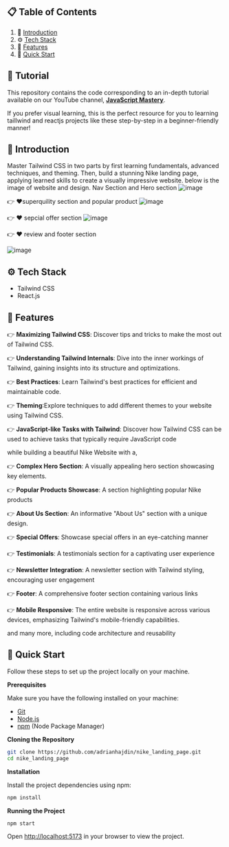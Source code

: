 ## 📋 <a name="table">Table of Contents</a>

1. 🤖 [Introduction](#introduction)
2. ⚙️ [Tech Stack](#tech-stack)
3. 🔋 [Features](#features)
4. 🤸 [Quick Start](#quick-start)

## 🚨 Tutorial

This repository contains the code corresponding to an in-depth tutorial available on our YouTube channel, <a href="https://www.youtube.com/@javascriptmastery/videos" target="_blank"><b>JavaScript Mastery</b></a>.

If you prefer visual learning, this is the perfect resource for you to learning taillwind and reactjs projects like these step-by-step in a beginner-friendly manner!

## <a name="introduction">🤖 Introduction</a>
Master Tailwind CSS in two parts by first learning fundamentals, advanced techniques, and theming. Then, build a stunning Nike landing page, applying learned skills to create a visually impressive website. below is the image of website and design.
Nav Section and Hero section
![image](https://github.com/Hi-LEO/nike/assets/125797501/46cc2119-c6eb-4714-9666-284ea54acd53)

👉 ❤️superquility section and popular product
![image](https://github.com/Hi-LEO/nike/assets/125797501/da5fb098-b641-40ed-baea-cd1306f07a73)

👉 ❤️ sepcial offer section
![image](https://github.com/Hi-LEO/nike/assets/125797501/f9d1626e-933f-4a3f-95f6-506de5b9d766)

👉 ❤️ review and footer section

![image](https://github.com/Hi-LEO/nike/assets/125797501/1592d9e3-e58d-40a9-9597-b85a18cb56dc)


## <a name="tech-stack">⚙️ Tech Stack</a>

- Tailwind CSS
- React.js

## <a name="features">🔋 Features</a>

👉 **Maximizing Tailwind CSS**: Discover tips and tricks to make the most out of Tailwind CSS.

👉 **Understanding Tailwind Internals**: Dive into the inner workings of Tailwind, gaining insights into its structure and optimizations.

👉 **Best Practices**: Learn Tailwind's best practices for efficient and maintainable code.

👉 **Theming**:Explore techniques to add different themes to your website using Tailwind CSS.

👉 **JavaScript-like Tasks with Tailwind**: Discover how Tailwind CSS can be used to achieve tasks that typically require JavaScript code

while building a beautiful Nike Website with a,

👉 **Complex Hero Section**: A visually appealing hero section showcasing key elements.

👉 **Popular Products Showcase**: A section highlighting popular Nike products

👉 **About Us Section**: An informative "About Us" section with a unique design.

👉 **Special Offers**: Showcase special offers in an eye-catching manner

👉 **Testimonials**: A testimonials section for a captivating user experience

👉 **Newsletter Integration**: A newsletter section with Tailwind styling, encouraging user engagement

👉 **Footer**: A comprehensive footer section containing various links

👉 **Mobile Responsive**: The entire website is responsive across various devices, emphasizing Tailwind's mobile-friendly capabilities.

and many more, including code architecture and reusability

## <a name="quick-start">🤸 Quick Start</a>

Follow these steps to set up the project locally on your machine.

**Prerequisites**

Make sure you have the following installed on your machine:

- [Git](https://git-scm.com/)
- [Node.js](https://nodejs.org/en)
- [npm](https://www.npmjs.com/) (Node Package Manager)

**Cloning the Repository**

```bash
git clone https://github.com/adrianhajdin/nike_landing_page.git
cd nike_landing_page
```

**Installation**

Install the project dependencies using npm:

```bash
npm install
```

**Running the Project**

```bash
npm start
```

Open [http://localhost:5173](http://localhost:5173) in your browser to view the project.
